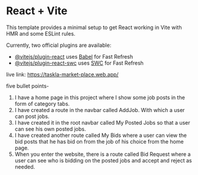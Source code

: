 # React + Vite

This template provides a minimal setup to get React working in Vite with HMR and some ESLint rules.

Currently, two official plugins are available:

- [@vitejs/plugin-react](https://github.com/vitejs/vite-plugin-react/blob/main/packages/plugin-react/README.md) uses [Babel](https://babeljs.io/) for Fast Refresh
- [@vitejs/plugin-react-swc](https://github.com/vitejs/vite-plugin-react-swc) uses [SWC](https://swc.rs/) for Fast Refresh

live link:  https://taskla-market-place.web.app/

five bullet points- 

1. I have a home page in this project where I show some job posts in the form of category tabs.
2. I have created a route in the navbar called AddJob. With which a user can post jobs.
3. I have created it in the root navbar called My Posted Jobs so that a user can see his own posted jobs.
4. I have created another route called My Bids where a user can view the bid posts that he has bid on from the job of his choice from the home page.
5. When you enter the website, there is a route called Bid Request where a user can see who is bidding on the posted jobs and accept and reject as needed.


